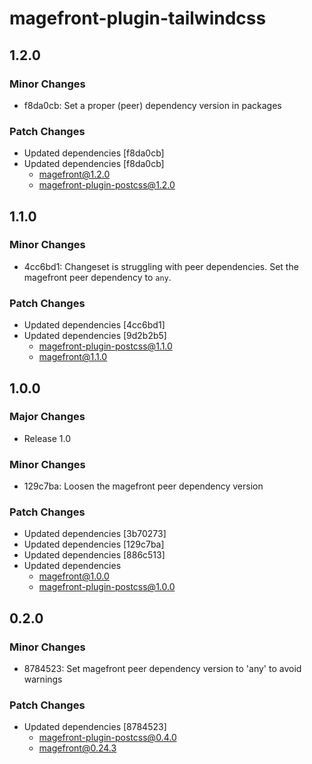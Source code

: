 # magefront-plugin-tailwindcss

## 1.2.0

### Minor Changes

- f8da0cb: Set a proper (peer) dependency version in packages

### Patch Changes

- Updated dependencies [f8da0cb]
- Updated dependencies [f8da0cb]
  - magefront@1.2.0
  - magefront-plugin-postcss@1.2.0

## 1.1.0

### Minor Changes

- 4cc6bd1: Changeset is struggling with peer dependencies.
  Set the magefront peer dependency to `any`.

### Patch Changes

- Updated dependencies [4cc6bd1]
- Updated dependencies [9d2b2b5]
  - magefront-plugin-postcss@1.1.0
  - magefront@1.1.0

## 1.0.0

### Major Changes

- Release 1.0

### Minor Changes

- 129c7ba: Loosen the magefront peer dependency version

### Patch Changes

- Updated dependencies [3b70273]
- Updated dependencies [129c7ba]
- Updated dependencies [886c513]
- Updated dependencies
  - magefront@1.0.0
  - magefront-plugin-postcss@1.0.0

## 0.2.0

### Minor Changes

- 8784523: Set magefront peer dependency version to 'any' to avoid warnings

### Patch Changes

- Updated dependencies [8784523]
  - magefront-plugin-postcss@0.4.0
  - magefront@0.24.3
